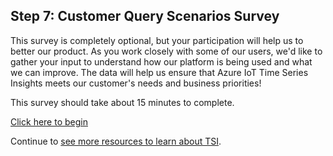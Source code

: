 ## Step 7: Customer Query Scenarios Survey 

This survey is completely optional, but your participation will help us to better our product. As you work closely with some of our users, we'd like to gather your input to understand how our platform is being used and what we can improve. The data will help us ensure that Azure IoT Time Series Insights meets our customer's needs and business priorities!

This survey should take about 15 minutes to complete. 

[Click here to begin](https://forms.microsoft.com/Pages/ResponsePage.aspx?id=v4j5cvGGr0GRqy180BHbRwajkpSiwRZDi3eOPqGzzVVUQVk3Ulc2OFhSS1FUNjI0V1JGMzI4QjRBTS4u)

Continue to [see more resources to learn about TSI](../step-08-resource-links/README.md).